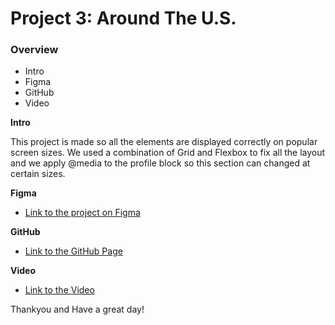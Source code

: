 # Project 3: Around The U.S.

### Overview

- Intro
- Figma
- GitHub
- Video

**Intro**

This project is made so all the elements are displayed correctly on popular screen sizes. We used a combination of Grid and Flexbox to fix all the layout and we apply @media to the profile block so this section can changed at certain sizes.

**Figma**

- [Link to the project on Figma](https://www.figma.com/file/ii4xxsJ0ghevUOcssTlHZv/Sprint-3%3A-Around-the-US?node-id=0%3A1)

**GitHub**

- [Link to the GitHub Page](https://c2yz4rp.github.io/se_project_aroundtheus/)

**Video**

- [Link to the Video](https://c2yz4rp.github.io/se_project_aroundtheus/)

Thankyou and Have a great day!
